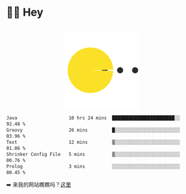 
# 👋🏻 Hey
<div align="center">
	<br>
	<img src="https://raw.githubusercontent.com/Aniket965/Aniket965/master/pacman.svg?sanitize=true" width="200" height="200">
	<br>
</div>

<!--START_SECTION:waka-->
```text
Java                   10 hrs 24 mins  ███████████████████████░░   92.48 % 
Groovy                 26 mins         █░░░░░░░░░░░░░░░░░░░░░░░░   03.96 % 
Text                   12 mins         ▒░░░░░░░░░░░░░░░░░░░░░░░░   01.86 % 
Shrinker Config File   5 mins          ▒░░░░░░░░░░░░░░░░░░░░░░░░   00.76 % 
Prolog                 3 mins          ░░░░░░░░░░░░░░░░░░░░░░░░░   00.45 % 
```
<!--END_SECTION:waka-->

 ➡️  来我的网站瞧瞧吗？[这里](https://www.shaolongfei.com)
